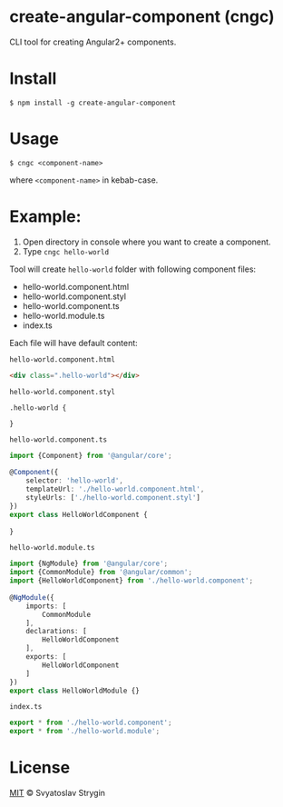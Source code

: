 # create-angular-component (cngc)
CLI tool for creating Angular2+ components.

# Install
`$ npm install -g create-angular-component`

# Usage
`$ cngc <component-name>`

where `<component-name>` in kebab-case.

# Example:
1. Open directory in console where you want to create a component.
2. Type `cngc hello-world`

Tool will create `hello-world` folder with following component files:

- hello-world.component.html 
- hello-world.component.styl 
- hello-world.component.ts 
- hello-world.module.ts
- index.ts

Each file will have default content:

`hello-world.component.html`
```html
<div class=".hello-world"></div>
```

`hello-world.component.styl` 

```stylus
.hello-world {
    
}
```

`hello-world.component.ts`
```typescript
import {Component} from '@angular/core';
    
@Component({
    selector: 'hello-world',
    templateUrl: './hello-world.component.html',
    styleUrls: ['./hello-world.component.styl']
})
export class HelloWorldComponent {
    
}
```

`hello-world.module.ts`
```typescript
import {NgModule} from '@angular/core';
import {CommonModule} from '@angular/common';
import {HelloWorldComponent} from './hello-world.component';
    
@NgModule({
    imports: [
        CommonModule
    ],
    declarations: [
        HelloWorldComponent
    ],
    exports: [
        HelloWorldComponent
    ]
})
export class HelloWorldModule {}
```

`index.ts`
```typescript
export * from './hello-world.component';
export * from './hello-world.module';
```

# License
[MIT](https://github.com/http-request/create-angular-component/blob/master/LICENSE) © Svyatoslav Strygin  